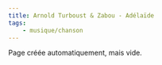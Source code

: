 ```yaml
---
title: Arnold Turboust & Zabou - Adélaïde
tags:
    - musique/chanson
---
```


Page créée automatiquement, mais vide.
